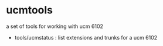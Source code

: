 # ucmtools
a set of tools for working with ucm 6102


  - tools/ucmstatus : list extensions and trunks for a ucm 6102
